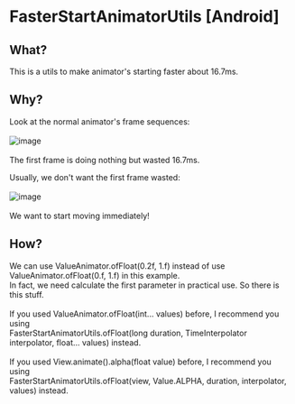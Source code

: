 # FasterStartAnimatorUtils [Android]

## What?
This is a utils to make animator's starting faster about 16.7ms.

## Why?
Look at the normal animator's frame sequences:<br /> <br />
![image](https://raw.githubusercontent.com/zhucai/FasterStartAnimatorUtils/master/doc-resources/before.png)
<br /> <br />
The first frame is doing nothing but wasted 16.7ms.
<br />

Usually, we don't want the first frame wasted:<br /> <br />
![image](https://raw.githubusercontent.com/zhucai/FasterStartAnimatorUtils/master/doc-resources/after.png)
<br /> <br />
We want to start moving immediately!
<br />

## How?
We can use ValueAnimator.ofFloat(0.2f, 1.f) instead of use ValueAnimator.ofFloat(0.f, 1.f) in this example.<br />
In fact, we need calculate the first parameter in practical use. So there is this stuff.
<br /> <br />
If you used ValueAnimator.ofFloat(int... values) before, I recommend you using <br />
FasterStartAnimatorUtils.ofFloat(long duration, TimeInterpolator interpolator, float... values) instead.<br /> <br />
If you used View.animate().alpha(float value) before, I recommend you using <br />
FasterStartAnimatorUtils.ofFloat(view, Value.ALPHA, duration, interpolator, values) instead.
